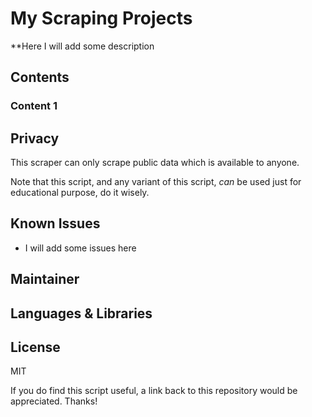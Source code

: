 # My Scraping Projects

**Here I will add some description

## Contents

### Content 1

## Privacy

This scraper can only scrape public data which is available to anyone.

Note that this script, and any variant of this script, *can* be used just for educational purpose, do it wisely.

## Known Issues

* I will add some issues here

## Maintainer


## Languages & Libraries


## License

MIT

If you do find this script useful, a link back to this repository would be appreciated. Thanks!
